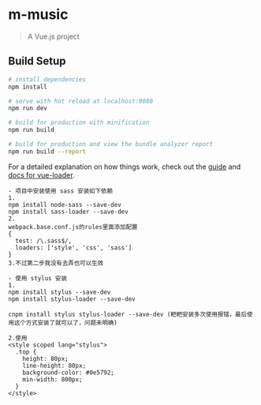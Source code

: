 # m-music

> A Vue.js project

## Build Setup

``` bash
# install dependencies
npm install

# serve with hot reload at localhost:8080
npm run dev

# build for production with minification
npm run build

# build for production and view the bundle analyzer report
npm run build --report
```

For a detailed explanation on how things work, check out the [guide](http://vuejs-templates.github.io/webpack/) and [docs for vue-loader](http://vuejs.github.io/vue-loader).


```
- 项目中安装使用 sass 安装如下依赖
1.
npm install node-sass --save-dev
npm install sass-loader --save-dev
2.
webpack.base.conf.js的rules里面添加配置
{
  test: /\.sass$/,
  loaders: ['style', 'css', 'sass']
}
3.不过第二步我没有去弄也可以生效

- 使用 stylus 安装
1.
npm install stylus --save-dev
npm install stylus-loader --save-dev

cnpm install stylus stylus-loader --save-dev (粑粑安装多次使用报错，最后使用这个方式安装了就可以了，问题未明确)

2.使用
<style scoped lang="stylus">
  .top {
    height: 80px;
    line-height: 80px;
    background-color: #0e5792;
    min-width: 800px;
  }
</style>

```
